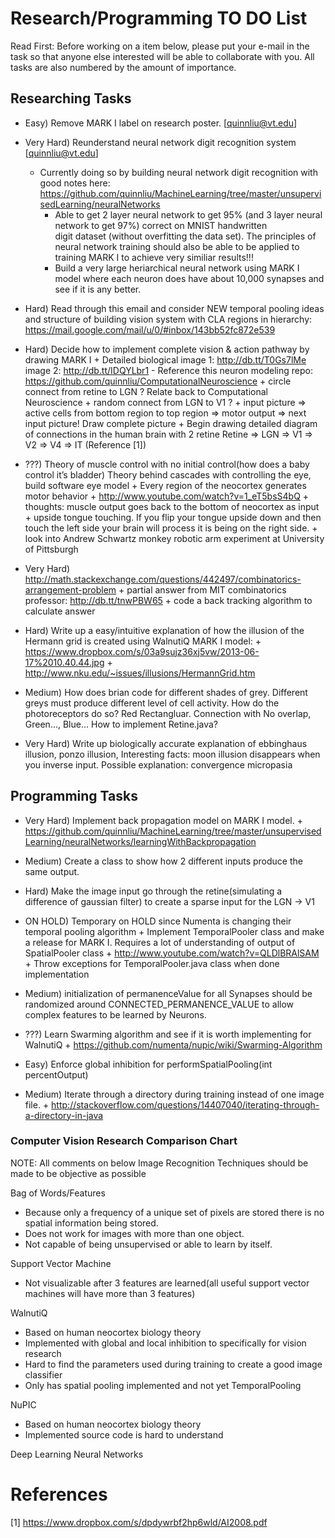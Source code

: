 Research/Programming TO DO List
===============================
Read First: Before working on a item below, please put your e-mail in the task so that anyone else interested 
will be able to collaborate with you. All tasks are also numbered by the amount of importance.

<h2>Researching Tasks</h2>

- Easy) Remove MARK I label on research poster. [quinnliu@vt.edu]

- Very Hard) Reunderstand neural network digit recognition system [quinnliu@vt.edu]
  + Currently doing so by building neural network digit recognition with good notes here:
    https://github.com/quinnliu/MachineLearning/tree/master/unsupervisedLearning/neuralNetworks
    - Able to get 2 layer neural network to get 95% (and 3 layer neural network to get 97%) correct on MNIST handwritten  
      digit dataset (without overfitting the data set). The principles of neural network training should also be able to be applied to training MARK I to achieve very similiar results!!!
    - Build a very large heriarchical neural network using MARK I model where each neuron does have about 10,000 synapses
      and see if it is any better.

- Hard) Read through this email and consider NEW temporal pooling ideas and structure of building vision system with CLA 
        regions in hierarchy: https://mail.google.com/mail/u/0/#inbox/143bb52fc872e539

- Hard) Decide how to implement complete vision & action pathway by drawing MARK I 
        + Detailed biological image 1: http://db.tt/T0Gs7lMe image 2: http://db.tt/IDQYLbr1 
          - Reference this neuron modeling repo: https://github.com/quinnliu/ComputationalNeuroscience
	          + circle connect from retine to LGN ? Relate back to Computational Neuroscience
            + random connect from LGN to V1 ? 
	      + input picture => active cells from bottom region to top region => motor output => next input picture! Draw 
          complete picture
        + Begin drawing detailed diagram of connections in the human brain with 2 retine
	        Retine => LGN => V1 => V2 => V4 => IT (Reference [1]) 

- ???) Theory of muscle control with no initial control(how does a baby control it’s bladder)
       Theory behind cascades with controlling the eye, build software eye model
       + Every region of the neocortex generates motor behavior
       + http://www.youtube.com/watch?v=1_eT5bsS4bQ
       + thoughts: muscle output goes back to the bottom of neocortex as input
       + upside tongue touching. If you flip your tongue upside down and then touch the left side your brain will process it
         is being on the right side. 
       + look into Andrew Schwartz monkey robotic arm experiment at University of Pittsburgh

- Very Hard) http://math.stackexchange.com/questions/442497/combinatorics-arrangement-problem
             + partial answer from MIT combinatorics professor: http://db.tt/tnwPBW65
             + code a back tracking algorithm to calculate answer 

- Hard) Write up a easy/intuitive explanation of how the illusion of the Hermann grid is created
        using WalnutiQ MARK I model:
        + https://www.dropbox.com/s/03a9sujz36xj5vw/2013-06-17%2010.40.44.jpg
        + http://www.nku.edu/~issues/illusions/HermannGrid.htm

- Medium) How does brian code for different shades of grey. Different greys must produce different level of cell activity.
          How do the photoreceptors do so? Red Rectangluar. Connection with No overlap, Green..., Blue... How to implement Retine.java?

- Very Hard) Write up biologically accurate explanation of ebbinghaus illusion, ponzo illusion,
             Interesting facts: moon illusion disappears when you inverse input. Possible explanation: convergence micropasia

<h2>Programming Tasks</h2>

- Very Hard) Implement back propagation model on MARK I model.
             + https://github.com/quinnliu/MachineLearning/tree/master/unsupervisedLearning/neuralNetworks/learningWithBackpropagation

- Medium) Create a class to show how 2 different inputs produce the same output.

- Hard) Make the image input go through the retine(simulating a difference of gaussian filter) to create a sparse input for the LGN -> V1

- ON HOLD) Temporary on HOLD since Numenta is changing their temporal pooling algorithm
           + Implement TemporalPooler class and make a release for MARK I. Requires a lot of understanding of output of
             SpatialPooler class 
           + http://www.youtube.com/watch?v=QLDlBRAlSAM
           + Throw exceptions for TemporalPooler.java class when done implementation

- Medium) initialization of permanenceValue for all Synapses should be randomized around CONNECTED_PERMANENCE_VALUE to
          allow complex features to be learned by Neurons.

- ???) Learn Swarming algorithm and see if it is worth implementing for WalnutiQ 
       + https://github.com/numenta/nupic/wiki/Swarming-Algorithm

- Easy) Enforce global inhibition for performSpatialPooling(int percentOutput)

- Medium) Iterate through a directory during training instead of one image file. 
	        + http://stackoverflow.com/questions/14407040/iterating-through-a-directory-in-java

<h3>Computer Vision Research Comparison Chart</h3>

NOTE: All comments on below Image Recognition Techniques should be made to be objective as possible

Bag of Words/Features
  - Because only a frequency of a unique set of pixels are stored there is no spatial information being stored.
  - Does not work for images with more than one object.
  - Not capable of being unsupervised or able to learn by itself.

Support Vector Machine
  - Not visualizable after 3 features are learned(all useful support vector machines will have more than 3 features)

WalnutiQ 
  - Based on human neocortex biology theory
  - Implemented with global and local inhibition to specifically for vision research
  - Hard to find the parameters used during training to create a good image classifier
  - Only has spatial pooling implemented and not yet TemporalPooling

NuPIC
  - Based on human neocortex biology theory
  - Implemented source code is hard to understand
  
Deep Learning Neural Networks

References
==========
[1] https://www.dropbox.com/s/dpdywrbf2hp6wld/AI2008.pdf
